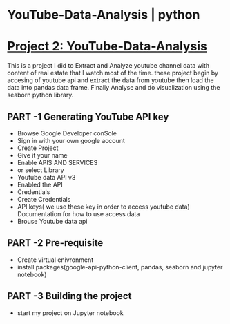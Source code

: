 # YouTube-Data-Analysis | python

# [Project 2: YouTube-Data-Analysis](https://github.com/akeDataAnalyst/YouTube-Data-Analysis)

This is a project I did to Extract and Analyze youtube channel data with content of real estate that I watch most of the time. these project begin by accesing of youtube api and extract the data from youtube then load the data into pandas data frame. Finally Analyse and do visualization using the seaborn python library.

## PART -1 Generating YouTube API key
- Browse Google Developer conSole
- Sign in with your own google account
- Create Project
- Give it your name
- Enable APIS AND SERVICES
- or select Library
- Youtube data API v3
- Enabled the API
- Credentials
- Create Credentials
- API keys( we use these key in order to access youtube data)
Documentation for how to use access data
- Brouse Youtube data api

## PART -2 Pre-requisite
- Create virtual enivronment
- install packages(google-api-python-client, pandas, seaborn and jupyter notebook)

## PART -3 Building the project
- start my project on Jupyter notebook

